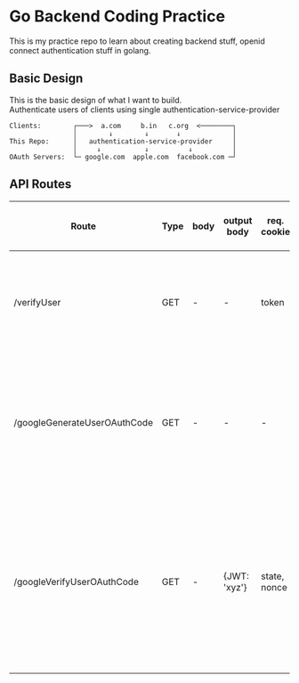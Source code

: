 # Go Backend Coding Practice

This is my practice repo to learn about creating backend stuff, openid connect authentication stuff in golang.

## Basic Design

This is the basic design of what I want to build. \
Authenticate users of clients using single authentication-service-provider

    Clients:        ┌───>  a.com     b.in   c.org  <────────┐
                    │        ↓        ↓       ↓             │
    This Repo:      │   authentication-service-provider     │
                    │     ↓           ↓          ↓          │
    OAuth Servers:  └─ google.com  apple.com  facebook.com ─┘

## API Routes

| Route                        | Type | body | output body  | req. cookie  | resp. cookie                                   | urlParams         | expected HTTP Status Code | details                                                                                                                                                                                                         |
| ---------------------------- | ---- | ---- | ------------ | ------------ | ---------------------------------------------- | ----------------- | ------------------------- | --------------------------------------------------------------------------------------------------------------------------------------------------------------------------------------------------------------- |
| /verifyUser                  | GET  | -    | -            | token        | -                                              | -                 | 200 / 302                 | This will verify the token from cookie and pass to next handler function. otherwise redirect to a central login page                                                                                            |
| /googleGenerateUserOAuthCode | GET  | -    | -            | -            | Set-Cookie:state={xyz}, Set-Cookie:nonce={xyz} | targetRedirectUrl | 302                       | set verification cookies (state, nonce) and redirect to google oauth url then redirect to targetRedirectUrl where _code(OAuth code)_ param will automatically get attached                                      |
| /googleVerifyUserOAuthCode   | GET  | -    | {JWT: 'xyz'} | state, nonce | -                                              | state, code       | 200                       | verify the state from params & cookie, then verify the code(OAuth code) in the params, then verify nonce from idToken, then generate JWT and return as JSON. (maybe perform user registration in database here) |
